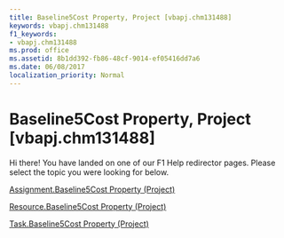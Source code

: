 ```yaml
---
title: Baseline5Cost Property, Project [vbapj.chm131488]
keywords: vbapj.chm131488
f1_keywords:
- vbapj.chm131488
ms.prod: office
ms.assetid: 8b1dd392-fb86-48cf-9014-ef05416dd7a6
ms.date: 06/08/2017
localization_priority: Normal
---
```



# Baseline5Cost Property, Project [vbapj.chm131488]

Hi there! You have landed on one of our F1 Help redirector pages. Please select the topic you were looking for below.

[Assignment.Baseline5Cost Property (Project)](http://msdn.microsoft.com/library/1cad6c8b-2e0a-2a76-0888-11f487e481a1%28Office.15%29.aspx)

[Resource.Baseline5Cost Property (Project)](http://msdn.microsoft.com/library/ddf49b69-9c87-b2a6-c75e-04093e6bd5df%28Office.15%29.aspx)

[Task.Baseline5Cost Property (Project)](http://msdn.microsoft.com/library/b7c48595-7c0c-06b1-a421-689f9448f150%28Office.15%29.aspx)

